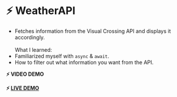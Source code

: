 # ⚡ WeatherAPI
- Fetches information from the Visual Crossing API and displays it accordingly.<br></br>
What I learned:
- Familiarized myself with `async` & `await`.
- How to filter out what information you want from the API.

**⚡ VIDEO DEMO**

**⚡ [LIVE DEMO](https://weather-api-lovat-mu.vercel.app/)**
